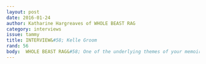 ```yaml
---
layout: post 
date: 2016-01-24
author: Katharine Hargreaves of WHOLE BEAST RAG
category: interviews
issue: tammy
title: INTERVIEW&#58; Kelle Groom
rand: 56
body:  WHOLE BEAST RAG&#58; One of the underlying themes of your memoir is “the self as stranger or character” and your process of self-discovery through the act of writing. Both the idea that our true self may remain unknown and navigating one’s interior can be isolating. Can you speak about the emotional and external benefits of such an undertaking?   KELLE GROOM&#58; Seeing myself as a character gave me compassion and clarity I lacked. It was startling to see that I was unable to offer this to myself until I saw myself as a character. It came so easily when looking at other people, strangers, but with myself, I hit a wall. There was either no feeling – just a reaching into emptiness – or terrific unkindness and cruelty. It was as if I’d believed I could never be forgiven, never loved, never good. I had to be able to offer the same compassion to myself as I would to anyone else, or I couldn’t write with any clarity. It helped to see my younger self almost as another person. When I died at 21, it seemed that this was my second life. With that clarity, it also meant that I could go into the past and discover what I didn’t know. So that the past wasn’t without hope. For example, after the violent attacks occurred, there was no therapy, no “closure,” no support. The acts were stopped in time. In I Wore the Ocean, I went into that miasma to see my younger self where I’d left her, see what had happened. The distance was very helpful. I felt that I could speak for my younger self, stick up for her, when at the time I was just one more judgmental, hard voice. Countering that immense self-hatred with compassion is a strange thing. There’s great sadness in thinking who I might have been at 20, 21, if I had been able to feel that kind of compassion for the self. I don’t know where self-hatred comes from, but it’s a long road out. It wasn’t until several months after the book was published that I even realized it was self-hatred. I just saw it as a kind of hardness. I’ve also been surprised by the people who have written to me or spoken to me at readings about their own lives. In my twenties, I’d felt isolated and alone, and each time a stranger pulls me aside to tell me something or writes me about his or her experience, I’m overwhelmed with thanks. Early on, a woman emailed to tell me about her past life, but really, just to let me know that she was doing okay. She said her life is good now. I’d never met her, and she didn’t need me to write her back. She just wanted me to know she’s okay.    WBR&#58; What are your thoughts on redemption in regards to women characters, fictional or otherwise? How can the idea of “broken” be beautiful?    KG&#58; Last year, a professor who was teaching I Wore the Ocean wrote to me. He sent me some of his students’ comments. One woman wrote that she felt the language was holding her, so that she could read the story. I want the language to be as true as I can make it. I think that is a necessary beauty, though the story is darkness. But I’m also very interested in what happens in those dark places, in extremity. In an interview, Isabel Allende said that when one is on the edge and not sheltered, “that is when you have to bring out all the strength that you have inside.” Allende said, “then you need all of that strength and you realize that you have this incredible source of energy inside. That it’s there when we reach for it.” Those places of darkness can be places of transformation – the world can crack open. We become ourselves.    WBR&#58; Your connection to the ocean and natural world is particularly moving. In particular, I was struck by your description of spaciousness as a “prairie of the future”. It reminded me of two frontiers we have yet to fully explore&#58; space and the soul. How is the artist responsible to these places? What is your vision of the future?    KG&#58; I have a hard time seeing beyond right now. Except in that vision I had of the “prairie of the future.” It’s as clear to me now as it was when I was twelve. My friend’s older sister had run away. I don’t recall any of the actual details. But I imagined where she went. I saw a split rail fence she’d climbed over, and beyond it – that prairie of the future. It was wide open. Of course it was important that my friend’s sister came home. She was only sixteen or so. But at the time, I was disappointed. I thought she’d gotten away. Many years later, I found out that she’d become a physical therapist, that my boyfriend had dated her, and I was disappointed again. She was still in Orlando! Definitely not the prairie of the future… In that vision, the future – what was possible – was more than I could imagine. That’s still true. I hadn’t thought of it as a spiritual field, but of course that makes sense. In the way that when I write, my soul comes forward, and I feel most myself. Integrated. That’s why this place feels like more than I can imagine.    WBR&#58; Do you think our culture places too much importance on closure? How can the artist embrace understanding without clear answers?    KG&#58; I really can’t stand the word “closure.” It feels so pat and tidy and empty of meaning. No one talked to me about closure when my son died because it was a secret that I was his mother. But when I Wore the Ocean came out, many people who read it asked me if I had closure now. As if that had been my purpose in writing the book. I know what they wanted for me was really very kind – peace, I think. But I wrote the book hoping that it would lead me toward my son, that the writing would take me to him. I trusted each page to take me to the next. My son’s life and death had been concealed from me, closed off. My purpose was to open things up and go toward him. As an artist, I move in the direction of what I need to know. Last year, at a reading on Martha’s Vineyard, a man asked me what I’d learned about grief. If I’d known then that he was a psychologist, I might have panicked at trying to articulate that in front of an audience. No one had ever asked me that before. I said that what I did was the opposite of closure, opening things up, and the man in the audience started crying. He said, Yes, you went toward grief. He said that a woman he loved (wife, fiancée ?) died in 9/11, and since then he had not been able to even go to New York. Until just recently. He’d just done it, gone back to NY, toward grief. It was incredibly moving to me – his relief at moving toward the woman he’d lost, rather than away. I am interested in integration, but not closure.    WBR&#58; You talk a lot of passivity being your “rudder” in writing the book, and of examining the fact that you often felt “frozen in place.” This strikes me as potentially symptomatic of larger underlying issues in our culture, specifically the treatment of women’s voices and lives and pervasive apathy towards issues of increasing (environmental/political) importance. How does passivity become a strength for you? How do you navigate the world in light of this new understanding?    KG&#58; Passivity is not a strength for me. In the new manuscript, I explore how living with fear and uncertainty leads to an inability to act. When I don’t take action, I can almost feel myself silting up. I write the actions down, break them into parts, and keep them visible until I do them. I know the days will come when I’ll feel weighed down, dismissed, overwhelmed, but I’ve already made the decision to do this one thing. And then the next thing.    WBR&#58; What draws you to write about the idea of shelter in your next project?    KG&#58; The next prose project does deal with shelter, but the main subject is fear and living with uncertainty. And within that the struggle for material and spiritual shelter. I’ve been looking at the lives of ancestors to see how they did it. My fifth great grandfather was dispossessed of his land on Cape Cod. He was the last member of his tribe, so the town took the land. He lived on a pond for the rest of his life, died in the almshouse. But he’d also become a self-educated lawyer and fought to get his land back. This summer, I walked into my ancestor’s pond and drove down a claustrophobic dirt road in the woods, toward where his almshouse once stood. I wanted to see where he’d found shelter. I am afraid of uncertainty but I’ve been courting it. The only land I own is a grave plot near my ancestor. My belongings are in a storage unit in Florida. I’ve spent the last year and a half writing, traveling to places I’ve never been before. As with I Wore the Ocean, I’m trusting the writing to take me where I need to go.    WBR&#58; Lastly, what is your anthem?    KG&#58; Many of the words that carry me come from poems. I’ve been thinking a lot of a couple of lines from Tony Hoagland’s poem, “Reasons to Survive November”&#58;    I shove joy like a knife/into my own heart over and over    For years I’ve been thinking of Marie Howe’s poem, “What the Living Do.” I think of this poem all the time – the kitchen sink that won’t drain, heat that won’t turn off, dropping the bag of groceries. When I hear it, remember it, I see my own self in Boston, my reflection in a glass window. I’m walking on the wobbly bricks.    But there are moments, walking, when I catch a glimpse of myself in the window glass  say, the window of the corner video store, and I’m gripped by a cherishing so deep  for my own blowing hair, chapped face, and unbuttoned coat that I’m speechless  I am living, I remember you.    In a short poem I wrote about a visit to my son seventeen years after he died (“Songs From Far Away” in Five Kingdoms), I wondered what the dead might be saying to us. What I imagined – live, live, live – is also an anthem.  
---
```

